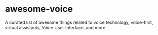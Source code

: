 # awesome-voice
A curated list of awesome things related to voice technology, voice-first, virtual assistants, Voice User Interface, and more
